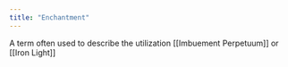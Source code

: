 ```yaml
---
title: "Enchantment"
---
```

A term often used to describe the utilization [[Imbuement Perpetuum]] or [[Iron Light]]